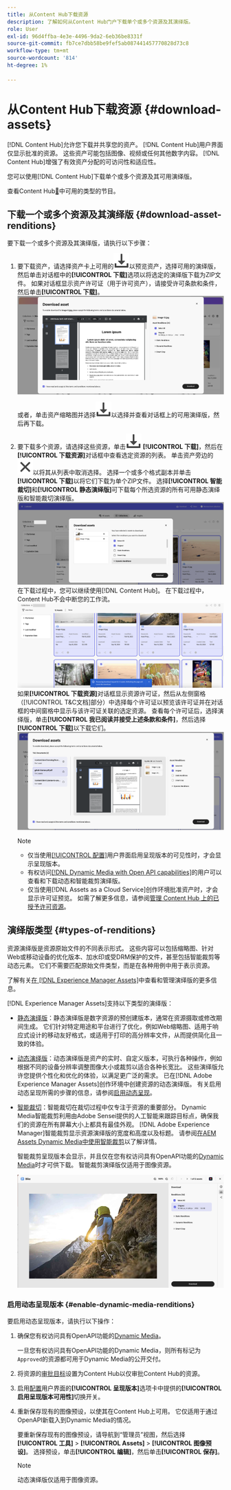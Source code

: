 ```yaml
---
title: 从Content Hub下载资源
description: 了解如何从Content Hub门户下载单个或多个资源及其演绎版。
role: User
exl-id: 96d4ffba-4e3e-4496-9da2-6eb36be8331f
source-git-commit: fb7ce7dbb58be9fef5ab087441457770828d73c8
workflow-type: tm+mt
source-wordcount: '814'
ht-degree: 1%

---
```


# 从Content Hub下载资源 {#download-assets}

[!DNL Content Hub]允许您下载并共享您的资产。 [!DNL Content Hub]用户界面仅显示批准的资源。 这些资产可能包括图像、视频或任何其他数字内容。 [!DNL Content Hub]增强了有效资产分配的可访问性和适应性。

您可以使用[!DNL Content Hub]下载单个或多个资源及其可用演绎版。

查看Content Hub[&#128279;](#types-of-renditions)中可用的类型的节目。

## 下载一个或多个资源及其演绎版 {#download-asset-renditions}

要下载一个或多个资源及其演绎版，请执行以下步骤：

1. 要下载资产，请选择资产卡上可用的![下载](/help/assets/assets/download-icon.svg)以预览资产，选择可用的演绎版，然后单击对话框中的&#x200B;**[!UICONTROL 下载]**&#x200B;选项以将选定的演绎版下载为ZIP文件。 如果对话框显示资产许可证（用于许可资产），请接受许可条款和条件，然后单击&#x200B;**[!UICONTROL 下载]**。
   ![](/help/assets/assets/download-an-asset-CH-from-asset-card.png)

   或者，单击资产缩略图并选择![下载](/help/assets/assets/download-icon.svg)以选择并查看对话框上的可用演绎版，然后再下载。

1. 要下载多个资源，请选择这些资源，单击![下载](/help/assets/assets/download-icon.svg) **[!UICONTROL 下载]**，然后在&#x200B;**[!UICONTROL 下载资源]**&#x200B;对话框中查看选定资源的列表。 单击资产旁边的![取消选择](/help/assets/assets/Close.svg)以将其从列表中取消选择。 选择一个或多个格式副本并单击&#x200B;**[!UICONTROL 下载]**&#x200B;以将它们下载为单个ZIP文件。 选择&#x200B;**[!UICONTROL 智能裁切]**&#x200B;和&#x200B;**[!UICONTROL 静态演绎版]**&#x200B;可下载每个所选资源的所有可用静态演绎版和智能裁切演绎版。
   ![下载多个资源](/help/assets/assets/download-multiple-assets-CH.png)
在下载过程中，您可以继续使用[!DNL Content Hub]。 在下载过程中，Content Hub不会中断您的工作流。
   ![下载多个资源](/help/assets/assets/download-assets-notification-ch.png)
如果&#x200B;**[!UICONTROL 下载资源]**&#x200B;对话框显示资源许可证，然后从左侧窗格（[!UICONTROL T&amp;C文档]部分）中选择每个许可证以预览该许可证并在对话框的中间窗格中显示与该许可证关联的选定资源。 查看每个许可证后，选择演绎版，单击&#x200B;**[!UICONTROL 我已阅读并接受上述条款和条件]**，然后选择&#x200B;**[!UICONTROL 下载]**&#x200B;以下载它们。
   ![下载多个资源](/help/assets/assets/download-multiple-licensed-assets-CH.png)

   >[!NOTE]
   >
   >* 仅当使用[[!UICONTROL 配置]](/help/assets/configure-content-hub-ui-options.md#renditions-content-hub)用户界面启用呈现版本的可见性时，才会显示呈现版本。
   >* 有权访问[[!DNL Dynamic Media with Open API capabilities]](/help/assets/dynamic-media-open-apis-overview.md)的用户可以查看和下载动态和智能裁剪演绎版。
   >* 仅当使用[!DNL Assets as a Cloud Service]创作环境批准资产时，才会显示许可证预览。 如需了解更多信息，请参阅[管理 Content Hub 上的已授予许可资源](/help/assets/manage-licensed-assets-on-content-hub.md)。

<!--

## Download an asset and its renditions {#download-asset-renditions} 

To download an asset and its renditions, execute the following steps: 

1. Click the asset to view its properties.

1. Click ![download](/help/assets/assets/download-icon.svg) to see the list of available asset renditions in the **[!UICONTROL Download]** panel.

   >[!NOTE]
   >
   >* The renditions display only if their visibility is enabled using the [Configuration](/help/assets/configure-content-hub-ui-options.md#renditions-content-hub) User Interface.
   >* You can download all [static, dynamic, and smart crop renditions](#types-of-renditions) while downloading an asset.

1. Select one or more renditions and click **[!UICONTROL Download]** to download the selected renditions as a zip file. 
While downloading a licensed asset, select **[!UICONTROL I have read and accepted the terms & conditions mentioned above]** before clicking **[!UICONTROL Download]**. You can also click **[!UICONTROL terms & conditions]** to view the asset license. The preview of the license displays only if the asset is approved using Assets as a Cloud Service authoring environment. For more information, see [Manage licensed assets on Content Hub](/help/assets/manage-licensed-assets-on-content-hub.md).

   ![Download single asset renditions](/help/assets/assets/download-single-asset-renditions.png)


If you are downloading a licensed asset, select **[!UICONTROL I have read and accepted the terms & conditions mentioned above]** and then click **[!UICONTROL Download]**. You can also click **[!UICONTROL terms & conditions]** to view the asset license. The preview of the license displays only if the asset is approved using Assets as a Cloud Service authoring environment. For more information, see [Manage licensed assets on Content Hub](/help/assets/manage-licensed-assets-on-content-hub.md).

>[!NOTE]
>
> The users with access to [Dynamic Media with Open API capabilities](/help/assets/dynamic-media-open-apis-overview.md) can view and download dynamic and smart crop renditions.

## Download multiple assets and their renditions {#download-multiple-assets-renditions} 

To download multiple assets and their renditions, execute the following steps: 

1. Select the assets and click ![download](/help/assets/assets/download-icon.svg) **[!UICONTROL Download]**. The [!UICONTROL Download assets] screen displays listing all the selected assets. 
1. Click **[!UICONTROL Download]** to select from the various download options to begin download:

    * **Download [!UICONTROL Originals]**: Select this option to download the selected assets in the original form.
    * **Download [!UICONTROL Static Renditions only]**: Select this option to download all available static renditions of assets except the original assets.
    * **Download [!UICONTROL Originals & Static Renditions]**: Select this option to download both original and static renditions of the selected assets. 

      ![Download multiple renditions](/help/assets/assets/download-multiple-renditions.png)

      >[!NOTE]
      >
      >* The renditions display only if their visibility is enabled using the [Configuration](/help/assets/configure-content-hub-ui-options.md#renditions-content-hub) User Interface.
      >* You can only download [static renditions](#types-of-renditions) while downloading multiple assets.

    If any of the selected asset is a licensed asset, click the license of the asset in left pane to see its preview, which enables you to select **[!UICONTROL I have read and accepted the terms & conditions mentioned above]** and then click **[!UICONTROL Download]**. The preview of the license displays only if the asset is approved using Assets as a Cloud Service authoring environment. For more information, see [Manage licensed assets on Content Hub](/help/assets/manage-licensed-assets-on-content-hub.md).

    <!--![download-multiple-license](/help/assets/assets/download-multiple-license.png)-->

<!--1. On the Content Hub homepage, select the asset and click **Download**. The **Download assets** dialog box displays a license or list of licenses associated with the selected assets in the left pane. 
1. Click a license in the left pane to see its PDF in the middle pane and the associated assets with it in the right pane. The license PDF preview is displayed only if the license is approved in your Assets as a Cloud Service environment. [Approve the license PDFs](/help/assets/approve-assets-content-hub.md) of the selected assets to see their previews.
1. Optional: Click ![remove-icon](/help/assets/assets/remove-icon.svg) to remove a license from the dialog box.
1. Select **I have read and accept all the terms and conditions mentioned above.** 
1. Click **Download** to download the selected assets.-->

<!---This dialog box displays the list of licenses associated with the selected assets in the left pane. Select a license to preview its terms and conditions (in pdf format) in the middle pane and the preview of the associated assets to the license in the right. Reviewed licenses are highlighted in light blue.


The dialog box that displays depends on whether the download list includes expired assets or only non-expired assets. <br/>
**Download expired assets dialog box:** This dialog box displays the expired assets' preview along with their expiry date in the left pane. The expired assets' count out of total selected displays in the right pane. Click **Proceed with all assets** to download expired assets with other assets (if present). The Download assets dialog box displays. See the [Download assets dialog box](#Download-asset-dialog-box) to proceed further.
    
    >[!NOTE]
    >
    >[Enable the download option for expired assets](/help/assets/configure-content-hub-ui-options.md#expired-assets-content-hub) to download them. Only expired assets that have enabled downloading are available for download.

   <a id="Download-asset-dialog-box"></a> **Download assets dialog box:** This dialog box displays the list of licenses associated with the selected assets in the left pane. Select a license to preview its terms and conditions (in pdf format) in the middle pane and the associated assets' preview and their count in the right pane. Reviewed licenses are highlighted in light blue.

    >[!NOTE]
    >
    > The **Download Asset dialog box** previews licensing terms and conditions only for approved licenses. [Approve the assets' licenses](/help/assets/approve-assets-content-hub.md) before downloading them to preview their licensing terms in the **Download Asset dialog box**.

1. Click  ![remove-icon](/help/assets/assets/remove-icon.svg) to remove a license from the download dialog box. 

1. Accept the terms and conditions and then click **Download** to download assets associated with the available licenses in the left pane.-->
<!--![download-multiple-license](/help/assets/assets/download-multiple-license.png)-->

<!---
### Download non-licensed Assets {#download-non-licensed-assets}

 To download non-licensed assets, select the assets and click ![download](/help/assets/assets/download-icon.svg) from the top rail.-->

## 演绎版类型 {#types-of-renditions}

资源演绎版是资源原始文件的不同表示形式。 这些内容可以包括缩略图、针对Web或移动设备的优化版本、加水印或受DRM保护的文件，甚至包括智能裁剪等动态元素。 它们不需要匹配原始文件类型，而是在各种用例中用于表示资源。

了解有关[在 [!DNL Experience Manager Assets]](/help/assets/renditions.md)中查看和管理演绎版的更多信息。

[!DNL Experience Manager Assets]支持以下类型的演绎版：

* [静态演绎版](/help/assets/renditions.md#static-renditions)：静态演绎版是数字资源的预创建版本，通常在资源摄取或修改期间生成。 它们针对特定用途和平台进行了优化，例如Web缩略图、适用于响应式设计的移动友好格式，或适用于打印的高分辨率文件，从而提供简化且一致的体验。

* [动态演绎版](/help/assets/renditions.md#dynamic-renditions)：动态演绎版是资产的实时、自定义版本，可执行各种操作，例如根据不同的设备分辨率调整图像大小或裁剪以适合各种长宽比。 这些演绎版允许您提供个性化和优化的体验，以满足更广泛的需求。 已在[!DNL Adobe Experience Manager Assets]创作环境中创建资源的动态演绎版。 有关启用动态呈现所需的步骤的信息，请参阅[启用动态呈现](#enable-dynamic-media-renditions)。

* [智能裁切](/help/assets/dynamic-media/image-profiles.md#creating-image-profiles)：智能裁切在裁切过程中仅专注于资源的重要部分。 Dynamic Media智能裁剪利用由Adobe Sensei提供的人工智能来跟踪目标点，确保我们的资源在所有屏幕大小上都具有最佳外观。 [!DNL Adobe Experience Manager]智能裁剪显示资源演绎版的宽度和高度以及标题。 请参阅[在AEM Assets Dynamic Media中使用智能裁剪](https://experienceleague.adobe.com/zh-hans/docs/experience-manager-learn/assets/dynamic-media/images/smart-crop-feature-video-use)以了解详情。

  智能裁剪呈现版本会显示，并且仅在您有权访问具有OpenAPI功能的[Dynamic Media](/help/assets/dynamic-media-open-apis-overview.md)时才可供下载。 智能裁剪演绎版仅适用于图像资源。

  ![节目类型](/help/assets/assets/renditions-types.png)

### 启用动态呈现版本 {#enable-dynamic-media-renditions}

要启用动态呈现版本，请执行以下操作：

1. 确保您有权访问具有OpenAPI功能的[Dynamic Media](/help/assets/dynamic-media-open-apis-overview.md)。

   一旦您有权访问具有OpenAPI功能的Dynamic Media，则所有标记为`Approved`的资源都可用于Dynamic Media的公开交付。

1. 将资源的[审批目标](/help/assets/approve-assets-content-hub.md#set-approval-target)设置为Content Hub以仅审批Content Hub的资源。

1. 启用[配置](/help/assets/configure-content-hub-ui-options.md#access-configuration-options-content-hub)用户界面的&#x200B;**[!UICONTROL 呈现版本]**&#x200B;选项卡中提供的&#x200B;**[!UICONTROL 启用呈现版本可用性]**&#x200B;切换开关。

1. 重新保存现有的图像预设，以使其在Content Hub上可用。 它仅适用于通过OpenAPI新载入到Dynamic Media的情况。

   要重新保存现有的图像预设，请导航到“管理员”视图，然后选择&#x200B;**[!UICONTROL 工具]** > **[!UICONTROL Assets]** > **[!UICONTROL 图像预设]**。 选择预设，单击&#x200B;**[!UICONTROL 编辑]**，然后单击&#x200B;**[!UICONTROL 保存]**。



   >[!NOTE]
   > 
   > 动态演绎版仅适用于图像资源。




